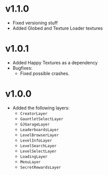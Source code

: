 # v1.1.0

- Fixed versioning stuff
- Added Globed and Texture Loader textures

# v1.0.1

- Added Happy Textures as a dependency
- Bugfixes:
    - Fixed possible crashes.

# v1.0.0

- Added the following layers:
    - `CreatorLayer`
    - `GauntletSelectLayer`
    - `GJGarageLayer`
    - `LeaderboardsLayer`
    - `LevelBrowserLayer`
    - `LevelInfoLayer`
    - `LevelSearchLayer`
    - `LevelSelectLayer`
    - `LoadingLayer`
    - `MenuLayer`
    - `SecretRewardsLayer`